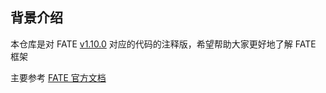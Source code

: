 ## 背景介绍
本仓库是对 FATE [v1.10.0](https://github.com/FederatedAI/FATE/releases/tag/v1.10.0) 对应的代码的注释版，希望帮助大家更好地了解 FATE 框架

主要参考 [FATE 官方文档](https://federatedai.github.io/FATE-Flow/latest/zh/document_navigation/)

